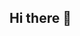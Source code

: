 ## Hi there 👋

<!--
**Aqsamurad12/Aqsamurad12** is a ✨ _special_ ✨ repository because its `README.md` (this file) appears on your GitHub profile.

Here are some ideas to get you started:

- 🔭 I’m currently working on ...Marketing Analytics Project
- 🌱 I’m currently learning ...tableue
- 👯 I’m looking to collaborate with...Turkey marketing Professionals
- 🤔 I’m looking for help with ...
- 💬 Ask me about ... turning numbers into compelling stories and strategies
- 📫 How to reach me: ...aqsaahmed188@gmail.com
- 😄 Pronouns: ...she/her
- ⚡ Fun fact: ...I love to explore different cities of the world.
-->

